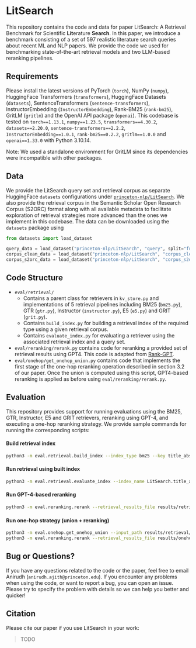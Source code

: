 # LitSearch

This repository contains the code and data for paper LitSearch: A Retrieval Benchmark for Scientific **Lit**erature **Search**. In this paper, we introduce a benchmark consisting of a set of 597 realistic literature search queries about recent ML and NLP papers. We provide the code we used for benchmarking state-of-the-art retrieval models and two LLM-based reranking pipelines.

## Requirements
Please install the latest versions of PyTorch (`torch`), NumPy (`numpy`), HuggingFace Transformers (`transformers`), HuggingFace Datasets (`datasets`), SentenceTransformers (`sentence-transformers`), InstructorEmbedding (`InstructorEmbedding`), Rank-BM25 (`rank-bm25`), GritLM (`gritlm`) and the OpenAI API package (`openai`). This codebase is tested on `torch==1.13.1`, `numpy==1.23.5`, `transformers==4.30.2`, `datasets==2.20.0`, `sentence-transformers==2.2.2`, `InstructorEmbedding==1.0.1`, `rank-bm25==0.2.2`, `gritlm==1.0.0` and `openai==1.33.0` with Python 3.10.14.

Note: We used a standalone environment for GritLM since its dependencies were incompatible with other packages.

## Data
We provide the LitSearch query set and retrieval corpus as separate HuggingFace `datasets` configurations under [`princeton-nlp/LitSearch`](https://huggingface.co/datasets/princeton-nlp/LitSearch). We also provide the retrieval corpus in the Semantic Scholar Open Research Corpus (S2ORC) format along with all available metadata to facilitate exploration of retrieval strategies more advanced than the ones we implement in this codebase. The data can be downloaded using the `datasets` package using
```python
from datasets import load_dataset

query_data = load_dataset("princeton-nlp/LitSearch", "query", split="full")
corpus_clean_data = load_dataset("princeton-nlp/LitSearch", "corpus_clean", split="full")
corpus_s2orc_data = load_dataset("princeton-nlp/LitSearch", "corpus_s2orc", split="full")
```

## Code Structure
* `eval/retrieval/`
    * Contains a parent class for retrievers in `kv_store.py` and implementations of 5 retrieval pipelines including BM25 (`bm25.py`), GTR (`gtr.py`), Instructor (`instructor.py`), E5 (`e5.py`) and GRIT (`grit.py`).
    * Contains `build_index.py` for building a retrieval index of the required type using a given retrieval corpus.
    * Contains `evaluate_index.py` for evaluating a retriever using the associated retrieval index and a query set.
* `eval/reranking/rerank.py` contains code for reranking a provided set of retrieval results using GPT4. This code is adapted from [Rank-GPT](https://github.com/sunnweiwei/RankGPT).
* `eval/onehop/get_onehop_union.py` contains code that implements the first stage of the one-hop reranking operation described in section 3.2 of our paper. Once the union is computed using this script, GPT4-based reranking is applied as before using `eval/reranking/rerank.py`.

## Evaluation
This repository provides support for running evaluations using the BM25, GTR, Instructor, E5 and GRIT retrievers, reranking using GPT-4, and executing a one-hop reranking strategy. We provide sample commands for running the corresponding scripts:

#### Build retrieval index
```bash
python3 -m eval.retrieval.build_index --index_type bm25 --key title_abstract
```

#### Run retrieval using built index
```bash
python3 -m eval.retrieval.evaluate_index --index_name LitSearch.title_abstract.bm25
```

#### Run GPT-4-based reranking
```bash
python3 -m eval.reranking.rerank --retrieval_results_file results/retrieval/LitSearch.title_abstract.bm25.jsonl 
```

#### Run one-hop strategy (union + reranking)
```bash
python3 -m eval.onehop.get_onehop_union --input_path results/retrieval/LitSearch.title_abstract.bm25.jsonl
python3 -m eval.reranking.rerank --retrieval_results_file results/onehop/prereranking/LitSearch.title_abstract.bm25.union.jsonl --output_dir results/onehop/postreranking --max_k 200 
```

## Bug or Questions?

If you have any questions related to the code or the paper, feel free to email Anirudh (`anirudh.ajith@princeton.edu`). If you encounter any problems when using the code, or want to report a bug, you can open an issue. Please try to specify the problem with details so we can help you better and quicker!

## Citation

Please cite our paper if you use LitSearch in your work:
> TODO
